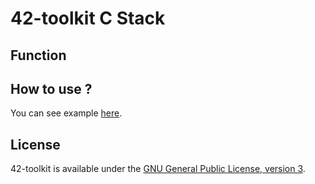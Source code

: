 42-toolkit	C Stack
==========

## Function



## How to use ?

You can see example [here](https://github.com/QuentinPerez/42-toolkit/tree/master/examples/libc/stack).

## License

42-toolkit is available under the [GNU General Public License, version 3](LICENSE).
